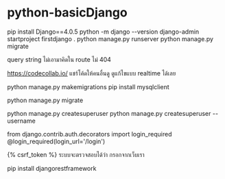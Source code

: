 # python-basicDjango
pip install Django==4.0.5
python -m django --version
django-admin startproject firstdjango .
python manage.py runserver
python manage.py migrate

query string ไม่เอามาคิดใน route ไม่ 404

https://codecollab.io/ แชร์โค้ดให้คนอื่นดู ดูแก้ไขแบบ realtime ได้เลย

python manage.py makemigrations
pip install mysqlclient

python manage.py migrate

python manage.py createsuperuser
python manage.py createsuperuser --username

from django.contrib.auth.decorators import login_required
@login_required(login_url='/login')

 {% csrf_token %} ระบบจะตรวจสอบได้ว่า กรอกจากเว็บเรา

 pip install djangorestframework
